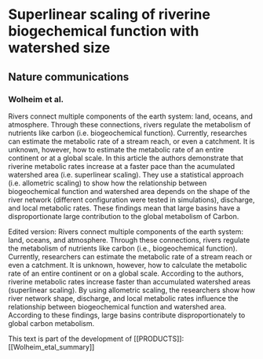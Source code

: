 # Superlinear scaling of riverine biogechemical function with watershed size
## Nature communications
### Wolheim et al.
Rivers connect multiple components of the earth system: land, oceans, and atmosphere. Through these connections, rivers regulate the metabolism of nutrients like carbon (i.e. biogeochemical function). Currently, researches can estimate the metabolic rate of a stream reach, or even a catchment. It is unknown, however, how to estimate the metabolic rate of an entire continent or at a global scale. In this article the authors demonstrate that riverine metabolic rates increase at a faster pace than the acumulated watershed area (i.e. superlinear scaling). They use a statistical approach (i.e. allometric scaling) to show how the relationship between biogeochemical function and watershed area depends on the shape of the river network (different configuration were tested in simulations), discharge, and local metabolic rates. These findings mean that large basins have a disproportionate large contribution to the global metabolism of Carbon. 

Edited version: 
Rivers connect multiple components of the earth system: land, oceans, and atmosphere. Through these connections, rivers regulate the metabolism of nutrients like carbon (i.e., biogeochemical function). Currently, researchers can estimate the metabolic rate of a stream reach or even a catchment. It is unknown, however, how to calculate the metabolic rate of an entire continent or on a global scale. According to the authors, riverine metabolic rates increase faster than accumulated watershed areas (superlinear scaling). By using allometric scaling, the researchers show how river network shape, discharge, and local metabolic rates influence the relationship between biogeochemical function and watershed area. According to these findings, large basins contribute disproportionately to global carbon metabolism. 

This text is part of the development of [[PRODUCTS]]: [[Wolheim_etal_summary]]